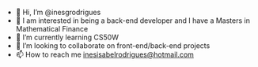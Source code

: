 - 👋 Hi, I’m @inesgrodrigues
- 👀 I am interested in being a back-end developer and I have a Masters in Mathematical Finance
- 🌱 I’m currently learning CS50W
- 💞️ I’m looking to collaborate on front-end/back-end projects
- 📫 How to reach me inesisabelrodrigues@hotmail.com

<!---
inesgrodrigues/inesgrodrigues is a ✨ special ✨ repository because its `README.md` (this file) appears on your GitHub profile.
You can click the Preview link to take a look at your changes.
--->
